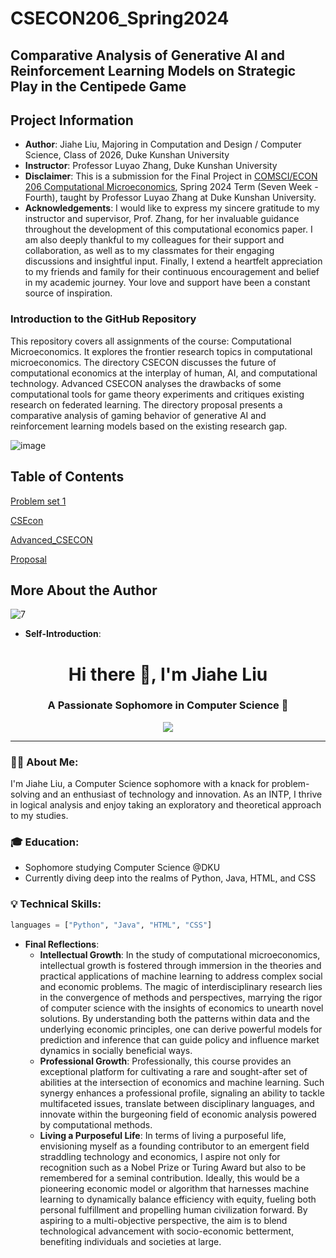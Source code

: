 # CSECON206_Spring2024

## Comparative Analysis of Generative AI and Reinforcement Learning Models on Strategic Play in the Centipede Game

## Project Information
- **Author**: Jiahe Liu, Majoring in Computation and Design / Computer Science, Class of 2026, Duke Kunshan University
- **Instructor**: Professor Luyao Zhang, Duke Kunshan University
- **Disclaimer**: This is a submission for the Final Project in [COMSCI/ECON 206 Computational Microeconomics](https://ms.pubpub.org/), Spring 2024 Term (Seven Week - Fourth), taught by Professor Luyao Zhang at Duke Kunshan University.
- **Acknowledgements**:
 I would like to express my sincere gratitude to my instructor and supervisor, Prof. Zhang, for her invaluable guidance throughout the development of this computational economics paper. I am also deeply thankful to my colleagues for their support and collaboration, as well as to my classmates for their engaging discussions and insightful input. Finally, I extend a heartfelt appreciation to my friends and family for their continuous encouragement and belief in my academic journey. Your love and support have been a constant source of inspiration.

### Introduction to the GitHub Repository

This repository covers all assignments of the course: Computational Microeconomics. It explores the frontier research topics in computational microeconomics. The directory CSECON discusses the future of computational economics at the interplay of human, AI, and computational technology. Advanced CSECON analyses the drawbacks of some computational tools for game theory experiments and critiques existing research on federated learning. The directory proposal presents a comparative analysis of gaming behavior of generative AI and reinforcement learning models based on the existing research gap.

![image](https://github.com/Rising-Stars-by-Sunshine/COMPSCI206_Jiahe_Liu/assets/124045985/c10fc184-1605-4c00-915c-4d448c9d917b)

## Table of Contents

[Problem set 1](https://github.com/Rising-Stars-by-Sunshine/COMPSCI206_Jiahe_Liu.git)

[CSEcon](https://github.com/Rising-Stars-by-Sunshine/COMPSCI206_Jiahe_Liu/blob/7fafd0904299a6fd1172ec06d7989dc214e90e96/CSEcon/README.md)

[Advanced_CSECON](https://github.com/Rising-Stars-by-Sunshine/COMPSCI206_Jiahe_Liu/blob/123f7499de722d0acb2780758104dc9904c3a78e/Advanced_CSECON/README.md)

[Proposal](https://github.com/Rising-Stars-by-Sunshine/COMPSCI206_Jiahe_Liu/tree/9cfb2238868366cf18f261c810f779a8201a1e50/Proposal)

## More About the Author

![7](https://github.com/Rising-Stars-by-Sunshine/COMPSCI206_Jiahe_Liu/assets/124045985/b5848067-949b-404a-8777-80a0071e0249)

- **Self-Introduction**:

<h1 align="center">Hi there 👋, I'm Jiahe Liu</h1>

<h3 align="center">A Passionate Sophomore in Computer Science 🚀</h3>

<p align="center">
  <a href="https://github.com/Ritazwonderland">
    <img src="https://img.shields.io/github/followers/Ritazwonderland?label=Follow&style=social">
  </a>
</p>

---

### 👨‍💻 About Me:
I'm Jiahe Liu, a Computer Science sophomore with a knack for problem-solving and an enthusiast of technology and innovation. As an INTP, I thrive in logical analysis and enjoy taking an exploratory and theoretical approach to my studies.

### 🎓 Education:
- Sophomore studying Computer Science @DKU
- Currently diving deep into the realms of Python, Java, HTML, and CSS

### 💡 Technical Skills:

```python
languages = ["Python", "Java", "HTML", "CSS"]
```

- **Final Reflections**: 
  - **Intellectual Growth**: In the study of computational microeconomics, intellectual growth is fostered through immersion in the theories and practical applications of machine learning to address complex social and economic problems. The magic of interdisciplinary research lies in the convergence of methods and perspectives, marrying the rigor of computer science with the insights of economics to unearth novel solutions. By understanding both the patterns within data and the underlying economic principles, one can derive powerful models for prediction and inference that can guide policy and influence market dynamics in socially beneficial ways.
  - **Professional Growth**: Professionally, this course provides an exceptional platform for cultivating a rare and sought-after set of abilities at the intersection of economics and machine learning. Such synergy enhances a professional profile, signaling an ability to tackle multifaceted issues, translate between disciplinary languages, and innovate within the burgeoning field of economic analysis powered by computational methods.
  - **Living a Purposeful Life**: In terms of living a purposeful life, envisioning myself as a founding contributor to an emergent field straddling technology and economics, I aspire not only for recognition such as a Nobel Prize or Turing Award but also to be remembered for a seminal contribution. Ideally, this would be a pioneering economic model or algorithm that harnesses machine learning to dynamically balance efficiency with equity, fueling both personal fulfillment and propelling human civilization forward. By aspiring to a multi-objective perspective, the aim is to blend technological advancement with socio-economic betterment, benefiting individuals and societies at large.
